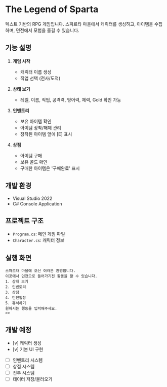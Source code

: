 # The Legend of Sparta

텍스트 기반의 RPG 게임입니다. 스파르타 마을에서 캐릭터를 생성하고, 아이템을 수집하며, 던전에서 모험을 즐길 수 있습니다.

## 기능 설명

1. **게임 시작**
   - 캐릭터 이름 생성
   - 직업 선택 (전사/도적)

2. **상태 보기**
   - 레벨, 이름, 직업, 공격력, 방어력, 체력, Gold 확인 가능

3. **인벤토리**
   - 보유 아이템 확인
   - 아이템 장착/해제 관리
   - 장착된 아이템 앞에 [E] 표시

4. **상점**
   - 아이템 구매
   - 보유 골드 확인
   - 구매한 아이템은 '구매완료' 표시

## 개발 환경
- Visual Studio 2022
- C# Console Application

## 프로젝트 구조
- `Program.cs`: 메인 게임 파일
- `Character.cs`: 캐릭터 정보

## 실행 화면
```
스파르타 마을에 오신 여러분 환영합니다.
이곳에서 던전으로 들어가기전 활동을 할 수 있습니다.
1. 상태 보기
2. 인벤토리
3. 상점
4. 던전입장
5. 휴식하기
원하시는 행동을 입력해주세요.
>>
```

## 개발 예정
- [v] 캐릭터 생성
- [v] 기본 UI 구현
- [ ] 인벤토리 시스템
- [ ] 상점 시스템
- [ ] 전투 시스템
- [ ] 데이터 저장/불러오기